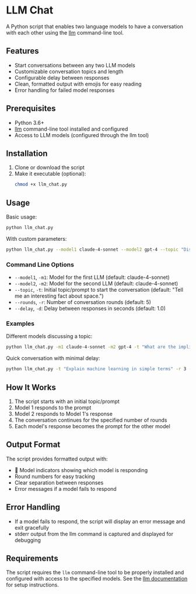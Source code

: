 # LLM Chat

A Python script that enables two language models to have a conversation with each other using the [llm](https://github.com/simonw/llm) command-line tool.

## Features

- Start conversations between any two LLM models
- Customizable conversation topics and length
- Configurable delay between responses
- Clean, formatted output with emojis for easy reading
- Error handling for failed model responses

## Prerequisites

- Python 3.6+
- [llm](https://github.com/simonw/llm) command-line tool installed and configured
- Access to LLM models (configured through the llm tool)

## Installation

1. Clone or download the script
2. Make it executable (optional):
   ```bash
   chmod +x llm_chat.py
   ```

## Usage

Basic usage:
```bash
python llm_chat.py
```

With custom parameters:
```bash
python llm_chat.py --model1 claude-4-sonnet --model2 gpt-4 --topic "Discuss the philosophy of artificial intelligence" --rounds 10 --delay 2.0
```

### Command Line Options

- `--model1`, `-m1`: Model for the first LLM (default: claude-4-sonnet)
- `--model2`, `-m2`: Model for the second LLM (default: claude-4-sonnet)  
- `--topic`, `-t`: Initial topic/prompt to start the conversation (default: "Tell me an interesting fact about space.")
- `--rounds`, `-r`: Number of conversation rounds (default: 5)
- `--delay`, `-d`: Delay between responses in seconds (default: 1.0)

### Examples

Different models discussing a topic:
```bash
python llm_chat.py -m1 claude-4-sonnet -m2 gpt-4 -t "What are the implications of quantum computing?" -r 8
```

Quick conversation with minimal delay:
```bash
python llm_chat.py -t "Explain machine learning in simple terms" -r 3 -d 0.5
```

## How It Works

1. The script starts with an initial topic/prompt
2. Model 1 responds to the prompt
3. Model 2 responds to Model 1's response
4. The conversation continues for the specified number of rounds
5. Each model's response becomes the prompt for the other model

## Output Format

The script provides formatted output with:
- 🤖 Model indicators showing which model is responding
- Round numbers for easy tracking
- Clear separation between responses
- Error messages if a model fails to respond

## Error Handling

- If a model fails to respond, the script will display an error message and exit gracefully
- stderr output from the llm command is captured and displayed for debugging

## Requirements

The script requires the `llm` command-line tool to be properly installed and configured with access to the specified models. See the [llm documentation](https://github.com/simonw/llm) for setup instructions.